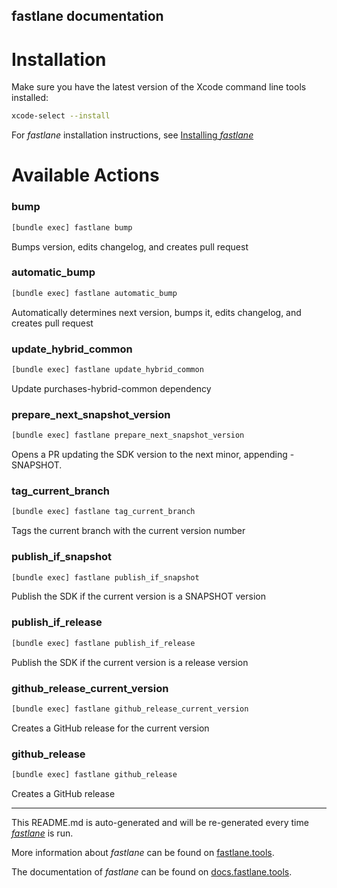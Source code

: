 fastlane documentation
----

# Installation

Make sure you have the latest version of the Xcode command line tools installed:

```sh
xcode-select --install
```

For _fastlane_ installation instructions, see [Installing _fastlane_](https://docs.fastlane.tools/#installing-fastlane)

# Available Actions

### bump

```sh
[bundle exec] fastlane bump
```

Bumps version, edits changelog, and creates pull request

### automatic_bump

```sh
[bundle exec] fastlane automatic_bump
```

Automatically determines next version, bumps it, edits changelog, and creates pull request

### update_hybrid_common

```sh
[bundle exec] fastlane update_hybrid_common
```

Update purchases-hybrid-common dependency

### prepare_next_snapshot_version

```sh
[bundle exec] fastlane prepare_next_snapshot_version
```

Opens a PR updating the SDK version to the next minor, appending -SNAPSHOT.

### tag_current_branch

```sh
[bundle exec] fastlane tag_current_branch
```

Tags the current branch with the current version number

### publish_if_snapshot

```sh
[bundle exec] fastlane publish_if_snapshot
```

Publish the SDK if the current version is a SNAPSHOT version

### publish_if_release

```sh
[bundle exec] fastlane publish_if_release
```

Publish the SDK if the current version is a release version

### github_release_current_version

```sh
[bundle exec] fastlane github_release_current_version
```

Creates a GitHub release for the current version

### github_release

```sh
[bundle exec] fastlane github_release
```

Creates a GitHub release

----

This README.md is auto-generated and will be re-generated every time [_fastlane_](https://fastlane.tools) is run.

More information about _fastlane_ can be found on [fastlane.tools](https://fastlane.tools).

The documentation of _fastlane_ can be found on [docs.fastlane.tools](https://docs.fastlane.tools).
